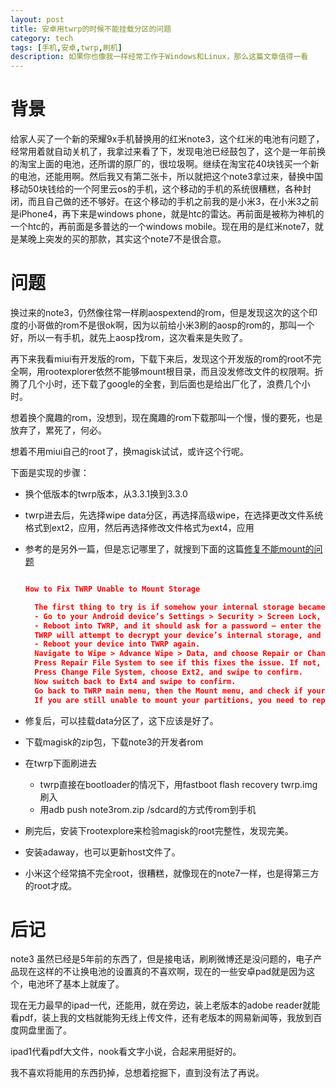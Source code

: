 ```yaml
---
layout: post
title: 安卓用twrp的时候不能挂载分区的问题
category: tech
tags: [手机,安卓,twrp,刷机]
description: 如果你也像我一样经常工作于Windows和Linux，那么这篇文章值得一看
---
```


# 背景

给家人买了一个新的荣耀9x手机替换用的红米note3，这个红米的电池有问题了，经常用着就自动关机了，我拿过来看了下，发现电池已经鼓包了，这个是一年前换的淘宝上面的电池，还所谓的原厂的，很垃圾啊。继续在淘宝花40块钱买一个新的电池，还能用啊。然后我又有第二张卡，所以就把这个note3拿过来，替换中国移动50块钱给的一个阿里云os的手机，这个移动的手机的系统很糟糕，各种封闭，而且自己做的还不够好。在这个移动的手机之前我的是小米3，在小米3之前是iPhone4，再下来是windows phone，就是htc的雷达。再前面是被称为神机的一个htc的，再前面是多普达的一个windows mobile。现在用的是红米note7，就是某晚上突发的买的那款，其实这个note7不是很合意。

# 问题

换过来的note3，仍然像往常一样刷aospextend的rom，但是发现这次的这个印度的小哥做的rom不是很ok啊，因为以前给小米3刷的aosp的rom的，那叫一个好，所以一有手机，就先上aosp找rom，这次看来是失败了。

再下来我看miui有开发版的rom，下载下来后，发现这个开发版的rom的root不完全啊，用rootexplorer依然不能够mount根目录，而且没发修改文件的权限啊。折腾了几个小时，还下载了google的全套，到后面也是给出厂化了，浪费几个小时。

想着换个魔趣的rom，没想到，现在魔趣的rom下载那叫一个慢，慢的要死，也是放弃了，累死了，何必。

想着不用miui自己的root了，换magisk试试，或许这个行呢。

下面是实现的步骤：

- 换个低版本的twrp版本，从3.3.1换到3.3.0
- twrp进去后，先选择wipe data分区，再选择高级wipe，在选择更改文件系统格式到ext2，应用，然后再选择修改文件格式为ext4，应用
- 参考的是另外一篇，但是忘记哪里了，就搜到下面的这篇[修复不能mount的问题](https://appuals.com/how-to-fix-twrp-unable-to-mount-storage-internal-storage-0mb/)
  
  ```json
  
  How to Fix TWRP Unable to Mount Storage
  
    The first thing to try is if somehow your internal storage became encrypted when using a legacy screen lock method.
    - Go to your Android device’s Settings > Security > Screen Lock, and change your screen lock method to either Pass or Pin. Create a new one.
    - Reboot into TWRP, and it should ask for a password – enter the pass or pin you just created.
    TWRP will attempt to decrypt your device’s internal storage, and if it succeeds, you should not have further issues. However, if this does not solve your issue of “unable to mount data, internal storage 0mb”, continue with the rest of this guide.
    - Reboot your device into TWRP again.
    Navigate to Wipe > Advance Wipe > Data, and choose Repair or Change File System.
    Press Repair File System to see if this fixes the issue. If not, continue.
    Press Change File System, choose Ext2, and swipe to confirm.
    Now switch back to Ext4 and swipe to confirm.
    Go back to TWRP main menu, then the Mount menu, and check if your partitions can be mounted now.
    If you are still unable to mount your partitions, you need to repair Internal partition, which will most likely wipe your internal storage.
    ```
- 修复后，可以挂载data分区了，这下应该是好了。
- 下载magisk的zip包，下载note3的开发者rom
- 在twrp下面刷进去
  - twrp直接在bootloader的情况下，用fastboot flash recovery twrp.img刷入
  - 用adb push note3rom.zip /sdcard的方式传rom到手机
- 刷完后，安装下rootexplore来检验magisk的root完整性，发现完美。
- 安装adaway，也可以更新host文件了。
- 小米这个经常搞不完全root，很糟糕，就像现在的note7一样，也是得第三方的root才成。


# 后记

note3 虽然已经是5年前的东西了，但是接电话，刷刷微博还是没问题的，电子产品现在这样的不让换电池的设置真的不喜欢啊，现在的一些安卓pad就是因为这个，电池坏了基本上就废了。

现在无力最早的ipad一代，还能用，就在旁边，装上老版本的adobe reader就能看pdf，装上我的文档就能狗无线上传文件，还有老版本的网易新闻等，我放到百度网盘里面了。

ipad1代看pdf大文件，nook看文字小说，合起来用挺好的。

我不喜欢将能用的东西扔掉，总想着挖掘下，直到没有法了再说。

